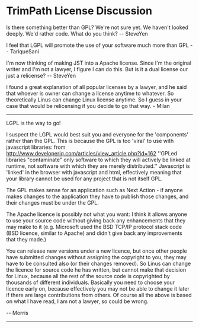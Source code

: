 # TrimPath License Discussion #

Is there something better than GPL?  We're not sure yet.  We haven't looked deeply.  We'd rather code. What do you think? -- SteveYen

I feel that LGPL will promote the use of your software much more than GPL -- TariqueSani

I'm now thinking of making JST into a Apache license.  Since I'm the original writer and I'm not a lawyer, I figure I can do this.  But is it a dual license our just a relicense?  -- SteveYen

I found a great explanation of all popular licenses by a lawyer, and he said that whoever is owner can change a license anytime to whatever. So theoretically Linus can change Linux license anytime. So I guess in your case that would be relicensing if you decide to go that way. - Milan


---


LGPL is the way to go!

I suspect the LGPL would best suit you and everyone for the 'components' rather than the GPL. This is because the GPL is too 'viral' to use with javascript libraries: from http://www.developeriq.com/articles/view_article.php?id=162  ''GPLed libraries "contaminate" only software to which they will actively be linked at runtime, not software with which they are merely distributed.''  Javascript is 'linked' in the browser with javascript and html, effectively meaning that your library cannot be used for any project that is not itself GPL.

The GPL makes sense for an application such as Next Action - if anyone makes changes to the application they have to publish those changes, and their changes must be under the GPL.

The Apache licence is possibly not what you want: I think it allows anyone to use your source code without giving back any enhancements that they may make to it (e.g. Microsoft used the BSD TCP/IP protocol stack code (BSD licence, similar to Apache) and didn't give back any improvements that they made.)

You can release new versions under a new licence, but once other people have submitted changes without assigning the copyright to you, they may have to be consulted also (or their changes removed). So Linus can change the licence for source code he has written, but cannot make that decision for Linux, because all the rest of the source code is copyrighted by thousands of different individuals. Basically you need to choose your licence early on, because effectively you may not be able to change it later if there are large contributions from others.
Of course all the above is based on what I have read, I am not a lawyer, so could be wrong.

-- Morris


---
